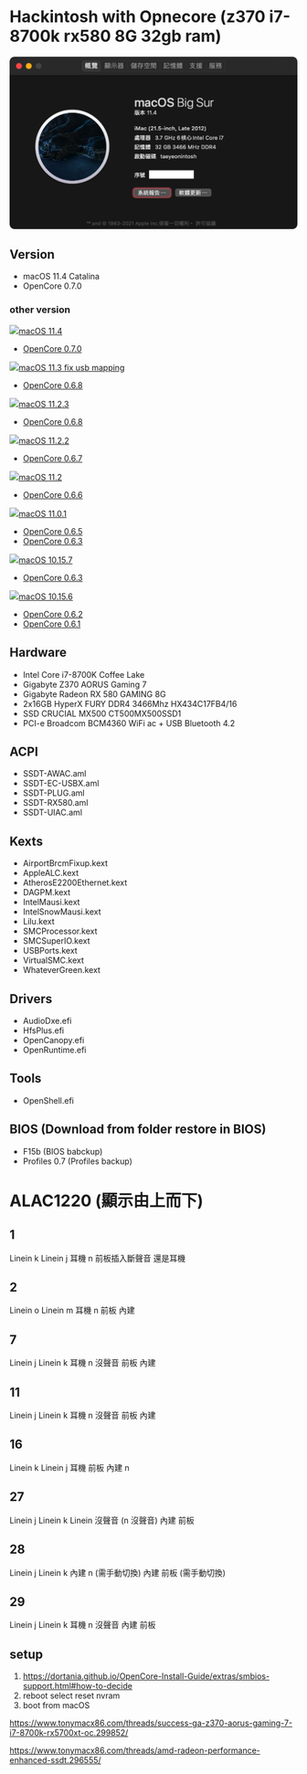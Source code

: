 # Hackintosh with Opnecore (z370 i7-8700k rx580 8G 32gb ram)
<p align="center">
  <img src="./system.png" alt="System specs">
</p>

## Version
* macOS 11.4 Catalina
* OpenCore 0.7.0
### other version
<a href="https://github.com/taeyeonssupdate/OpenCore-Z370-Gaming-7-i8-8700k-rx580-8G/tree/7c9881a"><img src="https://is4-ssl.mzstatic.com/image/thumb/Purple124/v4/09/59/3d/09593d0e-188a-77eb-4c38-ca40bedd5cff/ProductPageIcon.png/460x0w.webp" height="32px"/></a>[macOS 11.4](https://github.com/taeyeonssupdate/OpenCore-Z370-Gaming-7-i8-8700k-rx580-8G/tree/7c9881a)
* [OpenCore 0.7.0](https://github.com/taeyeonssupdate/OpenCore-Z370-Gaming-7-i8-8700k-rx580-8G/tree/7c9881a)


<a href="https://github.com/taeyeonssupdate/OpenCore-Z370-Gaming-7-i8-8700k-rx580-8G/tree/9e52064"><img src="https://is4-ssl.mzstatic.com/image/thumb/Purple124/v4/09/59/3d/09593d0e-188a-77eb-4c38-ca40bedd5cff/ProductPageIcon.png/460x0w.webp" height="32px"/></a>[macOS 11.3 fix usb mapping](https://github.com/taeyeonssupdate/OpenCore-Z370-Gaming-7-i8-8700k-rx580-8G/tree/9e52064)
* [OpenCore 0.6.8](https://github.com/taeyeonssupdate/OpenCore-Z370-Gaming-7-i8-8700k-rx580-8G/tree/9e52064)

<a href="https://github.com/taeyeonssupdate/OpenCore-Z370-Gaming-7-i8-8700k-rx580-8G/tree/95410af"><img src="https://is4-ssl.mzstatic.com/image/thumb/Purple124/v4/09/59/3d/09593d0e-188a-77eb-4c38-ca40bedd5cff/ProductPageIcon.png/460x0w.webp" height="32px"/></a>[macOS 11.2.3](https://github.com/taeyeonssupdate/OpenCore-Z370-Gaming-7-i8-8700k-rx580-8G/tree/95410af)
* [OpenCore 0.6.8](https://github.com/taeyeonssupdate/OpenCore-Z370-Gaming-7-i8-8700k-rx580-8G/tree/95410af)


<a href="https://github.com/taeyeonssupdate/OpenCore-Z370-Gaming-7-i8-8700k-rx580-8G/tree/652d15a"><img src="https://is4-ssl.mzstatic.com/image/thumb/Purple124/v4/09/59/3d/09593d0e-188a-77eb-4c38-ca40bedd5cff/ProductPageIcon.png/460x0w.webp" height="32px"/></a>[macOS 11.2.2](https://github.com/taeyeonssupdate/OpenCore-Z370-Gaming-7-i8-8700k-rx580-8G/tree/652d15a)
* [OpenCore 0.6.7](https://github.com/taeyeonssupdate/OpenCore-Z370-Gaming-7-i8-8700k-rx580-8G/tree/652d15a)


<a href="https://github.com/taeyeonssupdate/OpenCore-Z370-Gaming-7-i8-8700k-rx580-8G/tree/4a7d29a"><img src="https://is4-ssl.mzstatic.com/image/thumb/Purple124/v4/09/59/3d/09593d0e-188a-77eb-4c38-ca40bedd5cff/ProductPageIcon.png/460x0w.webp" height="32px"/></a>[macOS 11.2](https://github.com/taeyeonssupdate/OpenCore-Z370-Gaming-7-i8-8700k-rx580-8G/tree/4a7d29a)
* [OpenCore 0.6.6](https://github.com/taeyeonssupdate/OpenCore-Z370-Gaming-7-i8-8700k-rx580-8G/tree/4a7d29a)


<a href="https://github.com/taeyeonssupdate/OpenCore-Z370-Gaming-7-i8-8700k-rx580-8G/tree/908baab"><img src="https://is4-ssl.mzstatic.com/image/thumb/Purple124/v4/09/59/3d/09593d0e-188a-77eb-4c38-ca40bedd5cff/ProductPageIcon.png/460x0w.webp" height="32px"/></a>[macOS 11.0.1](https://github.com/taeyeonssupdate/OpenCore-Z370-Gaming-7-i8-8700k-rx580-8G/tree/908baab)
* [OpenCore 0.6.5](https://github.com/taeyeonssupdate/OpenCore-Z370-Gaming-7-i8-8700k-rx580-8G/tree/908baab)
* [OpenCore 0.6.3](https://github.com/taeyeonssupdate/OpenCore-Z370-Gaming-7-i8-8700k-rx580-8G/tree/a7e27f6)

<a href="https://github.com/taeyeonssupdate/OpenCore-Z370-Gaming-7-i8-8700k-rx580-8G/tree/2af5c9"><img src="https://km.support.apple.com/resources/sites/APPLE/content/live/IMAGES/0/IM935/en_US/macos-catalina-roundel-240.png" height="32px"/></a>[macOS 10.15.7](https://github.com/taeyeonssupdate/OpenCore-Z370-Gaming-7-i8-8700k-rx580-8G/tree/2af5c9)
* [OpenCore 0.6.3](https://github.com/taeyeonssupdate/OpenCore-Z370-Gaming-7-i8-8700k-rx580-8G/tree/2af5c9d)

<a href="https://github.com/taeyeonssupdate/OpenCore-Z370-Gaming-7-i8-8700k-rx580-8G/tree/ba1036b"><img src="https://km.support.apple.com/resources/sites/APPLE/content/live/IMAGES/0/IM935/en_US/macos-catalina-roundel-240.png" height="32px"/></a>[macOS 10.15.6](https://github.com/taeyeonssupdate/OpenCore-Z370-Gaming-7-i8-8700k-rx580-8G/tree/ba1036b)
* [OpenCore 0.6.2](https://github.com/taeyeonssupdate/OpenCore-Z370-Gaming-7-i8-8700k-rx580-8G/tree/ba1036b)
* [OpenCore 0.6.1](https://github.com/taeyeonssupdate/OpenCore-Z370-Gaming-7-i8-8700k-rx580-8G/tree/66c2799)
## Hardware

* Intel Core i7-8700K Coffee Lake
* Gigabyte Z370 AORUS Gaming 7
* Gigabyte Radeon RX 580 GAMING 8G
* 2x16GB HyperX FURY DDR4 3466Mhz HX434C17FB4/16
* SSD CRUCIAL MX500 CT500MX500SSD1
* PCI-e Broadcom BCM4360 WiFi ac + USB Bluetooth 4.2

## ACPI
* SSDT-AWAC.aml
* SSDT-EC-USBX.aml
* SSDT-PLUG.aml
* SSDT-RX580.aml
* SSDT-UIAC.aml

## Kexts
* AirportBrcmFixup.kext
* AppleALC.kext
* AtherosE2200Ethernet.kext
* DAGPM.kext
* IntelMausi.kext
* IntelSnowMausi.kext
* Lilu.kext
* SMCProcessor.kext
* SMCSuperIO.kext
* USBPorts.kext
* VirtualSMC.kext
* WhateverGreen.kext

## Drivers
* AudioDxe.efi
* HfsPlus.efi
* OpenCanopy.efi
* OpenRuntime.efi

## Tools
* OpenShell.efi

## BIOS (Download from folder restore in BIOS)
* F15b (BIOS babckup)
* Profiles 0.7 (Profiles backup)

# ALAC1220 (顯示由上而下)
## 1 
  Linein k
  Linein j
  耳機 n 前板插入斷聲音 還是耳機
## 2
  Linein o
  Linein m
  耳機 n
  前板 內建
## 7
  Linein j
  Linein k
  耳機 n 沒聲音
  前板 內建
## 11
  Linein j
  Linein  k
  耳機 n 沒聲音
  前板 內建
## 16
  Linein k
  Linein j
  耳機 前板
  內建 n
## 27
  Linein j
  Linein k
  Linein 沒聲音
  (n 沒聲音)
  內建 前板
## 28
  Linein j
  Linein k
  內建 n (需手動切換)
  內建 前板 (需手動切換)
## 29
  Linein j
  Linein k
  耳機 n 沒聲音
  內建 前板



## setup
1. https://dortania.github.io/OpenCore-Install-Guide/extras/smbios-support.html#how-to-decide
2. reboot select reset nvram
3. boot from macOS

https://www.tonymacx86.com/threads/success-ga-z370-aorus-gaming-7-i7-8700k-rx5700xt-oc.299852/

https://www.tonymacx86.com/threads/amd-radeon-performance-enhanced-ssdt.296555/